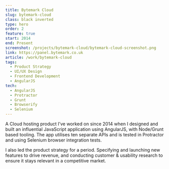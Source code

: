 ```yaml
---
title: Bytemark Cloud
slug: bytemark-cloud
class: black inverted
type: hero
order: 2
feature: true
start: 2014
end: Present
screenshot: /projects/bytemark-cloud/bytemark-cloud-screenshot.png
link: https://panel.bytemark.co.uk
article: /work/bytemark-cloud
tags:
  - Product Strategy
  - UI/UX Design
  - Frontend Development
  - AngularJS
tech:
  - AngularJS
  - Protractor
  - Grunt
  - Browserify
  - Selenium
---
```

A Cloud hosting product I’ve worked on since 2014 when I designed and built an influential JavaScript application using AngularJS, with Node/Grunt based tooling. The app utilises ten separate APIs and is tested in Protractor and using Selenium browser integration tests.

I also led the product strategy for a period. Specifying and launching new features to drive revenue, and conducting customer & usability research to ensure it stays relevant in a competitive market.
